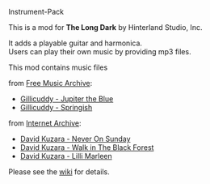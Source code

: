 Instrument-Pack


This is a mod for **The Long Dark** by Hinterland Studio, Inc.


It adds a playable guitar and harmonica.  
Users can play their own music by providing mp3 files.


This mod contains music files

from [Free Music Archive](http://freemusicarchive.org):  

* [Gillicuddy - Jupiter the Blue](http://freemusicarchive.org/music/gillicuddy/Plays_Guitar/01-jupiter-the-blue)
* [Gillicuddy - Springish](http://freemusicarchive.org/music/gillicuddy/Plays_Guitar/05-springish)

from [Internet Archive](https://archive.org):  

* [David Kuzara - Never On Sunday](https://archive.org/details/Never_On_Sunday_Harmonica_Solo)
* [David Kuzara - Walk in The Black Forest](https://archive.org/details/Walk_In_The_Black_Forest)
* [David Kuzara - Lilli Marleen](https://archive.org/details/A_German_Song)

Please see the [wiki](https://github.com/WulfMarius/Instrument-Pack/wiki) for details.
